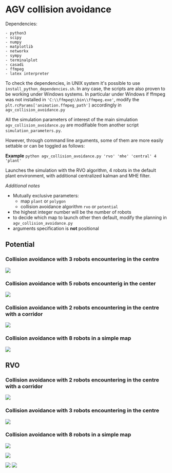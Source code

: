 # AGV collision avoidance

Dependencies:
```
- python3
- scipy
- numpy
- matplotlib
- networkx
- sympy
- terminalplot
- casadi
- ffmpeg
- latex interpreter
```
To check the dependencies, in UNIX system it's possible to use ```install_python_dependencies.sh```.
In any case, the scripts are also proven to be working under Windows systems. In particular under Windows if ffmpeg was not installed in ```'C:\\ffmpeg\\bin\\ffmpeg.exe'```, modify the ```plt.rcParams['animation.ffmpeg_path']``` accordingly in ```agv_collision_avoidance.py```

All the simulation parameters of interest of the main simulation ```agv_collision_avoidance.py``` are modifiable from another script ```simulation_parameters.py```.

However, through command line arguments, some of them are more easily settable or can be toggled as follows:

**Example**
```python agv_collision_avoidance.py 'rvo' 'mhe' 'central' 4 'plant'```

Launches the simulation with the RVO algorithm, 4 robots in the default plant environment, with additional centralized kalman and MHE filter.

*Additional notes*
- Mutually exclusive parameters:
  - map ```plant``` or ```polygon```
  - collision avoidance algorithm ```rvo``` or ```potential```
- the highest integer number will be the number of robots
- to decide which map to launch other then default, modify the planning in ```agv_collision_avoidance.py```
- arguments specification is **not** positional


## Potential
### Collision avoidance with 3 robots encountering in the centre
![](Animation/simulation_3_potential_02-04_13-17.gif)
### Collision avoidance with 5 robots encounterig in the center
![](Animation/simulation_5_potential.gif)
### Collision avoidance with 2 robots encountering in the centre with a corridor
![](Animation/simulation_2_potential_02-04_15-25.gif)
### Collision avoidance with 8 robots in a simple map
![](Animation/simulation_8_potential_02-04_15-39.gif)

## RVO
### Collision avoidance with 2 robots encountering in the centre with a corridor
![](Animation/simulation_2_rvo_02-04_09-52.gif)
### Collision avoidance with 3 robots encountering in the centre
![](Animation/simulation_3_rvo_02-04_08-33.gif)
### Collision avoidance with 8 robots in a simple map
![](Animation/simulation_8_rvo_02-04_16-01.gif)

![](Animation/simulation_3_rvo_02-04_08-44.gif)

![](NOPE\Animation/simulation_3_rvo_02-04_08-44.gif)
![](NOPE\Animation/simulation_2_rvo_02-04_10-00.gif)

